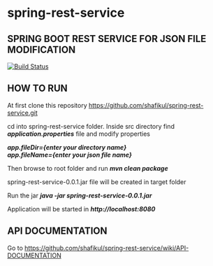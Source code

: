 # spring-rest-service

SPRING BOOT REST SERVICE FOR JSON FILE MODIFICATION
---

[![Build Status](https://travis-ci.org/shafikul/spring-rest-service.svg?branch=master)](https://travis-ci.org/shafikul/spring-rest-service)


## HOW TO RUN 

At first clone this repository https://github.com/shafikul/spring-rest-service.git  

cd into spring-rest-service folder. Inside src directory find ***application.properties*** file and modify properties  

***app.fileDir={enter your directory name}***    
***app.fileName={enter your json file name}***  

Then browse to root folder and run ***mvn clean package***  

spring-rest-service-0.0.1.jar file will be created in target folder  

Run the jar ***java -jar spring-rest-service-0.0.1.jar***  

Application will be started in ***http://localhost:8080***  


## API DOCUMENTATION

Go to https://github.com/shafikul/spring-rest-service/wiki/API-DOCUMENTATION
